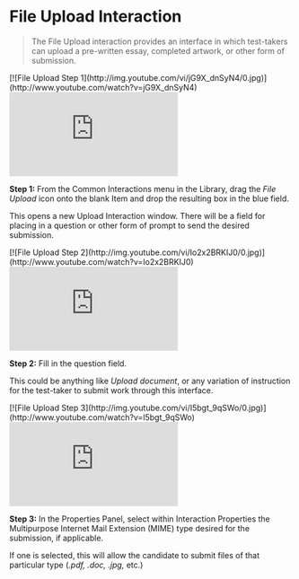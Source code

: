 # File Upload Interaction

>The File Upload interaction provides an interface in which test-takers can upload a pre-written essay, completed artwork, or other form of submission. 

<div class="hidden-video">
[![File Upload Step 1](http://img.youtube.com/vi/jG9X_dnSyN4/0.jpg)](http://www.youtube.com/watch?v=jG9X_dnSyN4)
</div>

<div class='embed-container'><iframe src="https://www.youtube.com/embed/jG9X_dnSyN4?rel=0" frameborder="0" allowfullscreen></iframe></div>

**Step 1:** From the Common Interactions menu in the Library, drag the *File Upload* icon onto the blank Item and drop the resulting box in the blue field.

This opens a new Upload Interaction window. There will be a field for placing in a question or other form of prompt to send the desired submission.

<div class="hidden-video">
[![File Upload Step 2](http://img.youtube.com/vi/Io2x2BRKIJ0/0.jpg)](http://www.youtube.com/watch?v=Io2x2BRKIJ0)
</div>

<div class='embed-container'><iframe src="https://www.youtube.com/embed/Io2x2BRKIJ0?rel=0" frameborder="0" allowfullscreen></iframe></div>

**Step 2:** Fill in the question field. 

This could be anything like *Upload document*, or any variation of instruction for the test-taker to submit work through this interface.

<div class="hidden-video">
[![File Upload Step 3](http://img.youtube.com/vi/I5bgt_9qSWo/0.jpg)](http://www.youtube.com/watch?v=I5bgt_9qSWo)
</div>

<div class='embed-container'><iframe src="https://www.youtube.com/embed/I5bgt_9qSWo?rel=0" frameborder="0" allowfullscreen></iframe></div>

**Step 3:** In the Properties Panel, select within Interaction Properties the Multipurpose Internet Mail Extension (MIME) type desired for the submission, if applicable.

If one is selected, this will allow the candidate to submit files of that particular type (*.pdf, .doc, .jpg,* etc.)

<!-- **Step 4:** Click anywhere outside of the work canvas. This will produce in the Properties Panel a check box that can be set if the interaction is to be time dependent (completed within a certain interval) by the test-taker. Check if this is the case.

Time dependence in this Item may be useful if the candidate must complete work on a submission within a limited period of time. More on time dependency will be covered in Deliveries.
-->